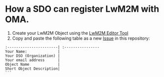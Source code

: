 # How a SDO can register LwM2M with OMA.

1. Create your LwM2M Object using the [LwM2M Editor Tool](http://devtoolkit.openmobilealliance.org/OEditor "Editor")
2. Copy and paste the following table as a new [Issue](https://github.com/OpenMobileAlliance/LwM2M_Register/issues) in this repository:

````
:-----------------------| :----------------
Your Name:              |
Your DSO (Organization) |
Your email address      | 
Object Name             |
Short Object Description|
```
